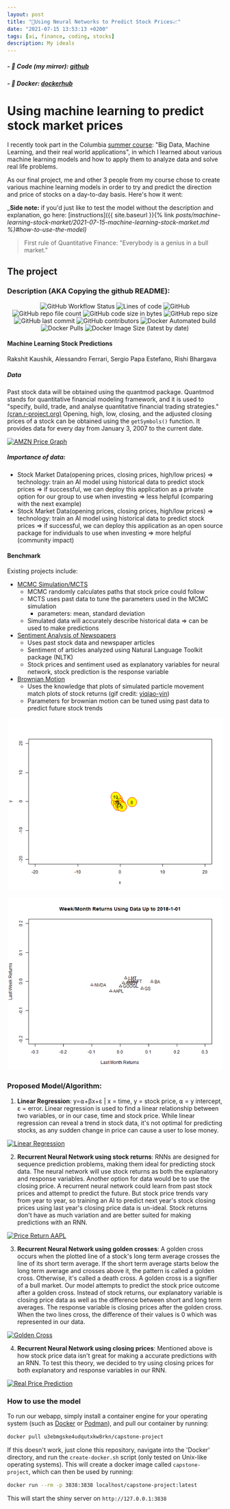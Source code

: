 ```yaml
---
layout: post
title: "🧠Using Neural Networks to Predict Stock Prices📈"
date: "2021-07-15 13:53:13 +0200"
tags: [ai, finance, coding, stocks]
description: My ideals
---
```


##### - 🔨 Code (my mirror): [github](https://github.com/Ferryistaken/Capstone-mirror)
##### - 🐳 Docker: [dockerhub](https://hub.docker.com/r/u3ebmgske4udqutxkw8rkn/capstone-project)

# Using machine learning to predict stock market prices

I recently took part in the Columbia [summer course](https://precollege.sps.columbia.edu/highschool/online/courses/3-week/big-data-machine-learning-and-their-real-world-applications): "Big Data, Machine Learning, and their real world applications", in which I learned about various machine learning models and how to apply them to analyze data and solve real life problems.

As our final project, me and other 3 people from my course chose to create various machine learning models in order to try and predict the direction and price of stocks on a day-to-day basis. Here's how it went:

_**Side note:** if you'd just like to test the model without the description and explanation, go here: [instructions]({{ site.baseurl }}{% link _posts/machine-learning-stock-market/2021-07-15-machine-learning-stock-market.md %}#how-to-use-the-model)_

> First rule of Quantitative Finance:
> "Everybody is a genius in a bull market."

## The project

### Description (AKA Copying the github README):

<div align="center">
	<img alt="GitHub Workflow Status" src="https://img.shields.io/github/workflow/status/RB3572/Capstone/lint-project">
	<img alt="Lines of code" src="https://img.shields.io/tokei/lines/github/RB3572/Capstone">
	<img alt="GitHub" src="https://img.shields.io/github/license/RB3572/Capstone">
	<img alt="GitHub repo file count" src="https://img.shields.io/github/directory-file-count/RB3572/Capstone">
	<img alt="GitHub code size in bytes" src="https://img.shields.io/github/languages/code-size/RB3572/Capstone">
	<img alt="GitHub repo size" src="https://img.shields.io/github/repo-size/RB3572/Capstone">
	<img alt="GitHub last commit" src="https://img.shields.io/github/last-commit/RB3572/Capstone">
	<img alt="GitHub contributors" src="https://img.shields.io/github/contributors/RB3572/Capstone">
	<img alt="Docker Automated build" src="https://img.shields.io/docker/automated/u3ebmgske4udqutxkw8rkn/capstone-project">
	<img alt="Docker Pulls" src="https://img.shields.io/docker/pulls/u3ebmgske4udqutxkw8rkn/capstone-project">
	<img alt="Docker Image Size (latest by date)" src="https://img.shields.io/docker/image-size/u3ebmgske4udqutxkw8rkn/capstone-project">
</div>

#### Machine Learning Stock Predictions
Rakshit Kaushik, Alessandro Ferrari, Sergio Papa Estefano, Rishi Bhargava

##### Data
Past stock data will be obtained using the quantmod package. Quantmod stands for quantitative financial modeling framework, and it is used to "specify, build, trade, and analyse quantitative financial trading strategies."[(cran.r-project.org)](https://cran.r-project.org/web/packages/quantmod/quantmod.pdf) Opening, high, low, closing, and the adjusted closing prices of a stock can be obtained using the ``` getSymbols() ``` function. It provides data for every day from January 3, 2007 to the current date. 

[![AMZN Price Graph](https://i.ibb.co/DfHkKGf/ef221867-8547-4e7b-8a9c-8455011de2bb.png)](https://i.ibb.co/DfHkKGf/ef221867-8547-4e7b-8a9c-8455011de2bb.png)

##### Importance of data: 
- Stock Market Data(opening prices, closing prices, high/low prices) => technology: train an AI model using historical data to predict stock prices => if successful, we can deploy this application as a private option for our group to use when investing => less helpful (comparing with the next example)
- Stock Market Data(opening prices, closing prices, high/low prices) => technology: train an AI model using historical data to predict stock prices => if successful, we can deploy this application as an open source package for individuals to use when investing => more helpful (community impact)
#### Benchmark 
Existing projects include:
- [MCMC Simulation/MCTS](https://github.com/yiqiao-yin/Introduction-to-Machine-Learning-Big-Data-and-Application/blob/main/scripts/R/2021Summer/day_3.R)
	- MCMC randomly calculates paths that stock price could follow
	- MCTS uses past data to tune the parameters used in the MCMC simulation
		- parameters: mean, standard deviation
	- Simulated data will accurately describe historical data => can be used to make predictions
- [Sentiment Analysis of Newspapers](https://github.com/dineshdaultani/StockPredictions)
	- Uses past stock data and newspaper articles
	- Sentiment of articles analyzed using Natural Language Toolkit package (NLTK)
	- Stock prices and sentiment used as explanatory variables for neural network, stock prediction is the response variable
- [Brownian Motion](https://github.com/yiqiao-yin/Introduction-to-Machine-Learning-Big-Data-and-Application/blob/main/scripts/R/2021Summer/day_4.R)
	- Uses the knowledge that plots of simulated particle movement match plots of stock returns (gif credit: [yiqiao-yin](https://github.com/yiqiao-yin/Introduction-to-Machine-Learning-Big-Data-and-Application/blob/main/docs/big-data-machine-learning/notes/Day3.md))
	- Parameters for brownian motion can be tuned using past data to predict future stock trends

[![Brownian Motion](https://raw.githubusercontent.com/yiqiao-yin/Introduction-to-Machine-Learning-Big-Data-and-Application/main/pics/brownian-motion.gif)](https://raw.githubusercontent.com/yiqiao-yin/Introduction-to-Machine-Learning-Big-Data-and-Application/main/pics/brownian-motion.gif)

[![Stock Market Returns](https://raw.githubusercontent.com/yiqiao-yin/Introduction-to-Machine-Learning-Big-Data-and-Application/main/pics/cross-section-stock-returns.gif)](https://raw.githubusercontent.com/yiqiao-yin/Introduction-to-Machine-Learning-Big-Data-and-Application/main/pics/cross-section-stock-returns.gif)

### Proposed Model/Algorithm: 
1) **Linear Regression**: y=⍺+βx+ε | x = time, y = stock price, ⍺ = y intercept, ε = error. Linear regression is used to find a linear relationship between two variables, or in our case, time and stock price. While linear regression can reveal a trend in stock data, it's not optimal for predicting stocks, as any sudden change in price can cause a user to lose money.

[![Linear Regression](https://i.ibb.co/XjS5Cqp/91cf0ec1-0a0e-4c28-9dff-ad554150d080.png)](https://raw.githubusercontent.com/yiqiao-yin/Introduction-to-Machine-Learning-Big-Data-and-Application/main/pics/cross-section-stock-returns.gif)


2) **Recurrent Neural Network using stock returns**: RNNs are designed for sequence prediction problems, making them ideal for predicting stock data. The neural network will use stock returns as both the explanatory and response variables. Another option for data would be to use the closing price. A recurrent neural network could learn from past stock prices and attempt to predict the future. But stock price trends vary from year to year, so training an AI to predict next year's stock closing prices using last year's closing price data is un-ideal. Stock returns don't have as much variation and are better suited for making predictions with an RNN. 


[![Price Return AAPL](https://i.ibb.co/fVWkHCZ/aapl-returns.png)](https://i.ibb.co/fVWkHCZ/aapl-returns.png)

	
3) **Recurrent Neural Network using golden crosses**: A golden cross occurs when the plotted line of a stock's long term average crosses the line of its short term average. If the short term average starts below the long term average and crosses above it, the pattern is called a golden cross. Otherwise, it's called a death cross. A golden cross is a signifier of a bull market. Our model attempts to predict the stock price outcome after a golden cross. Instead of stock returns, our explanatory variable is closing price data as well as the difference between short and long term averages. The response variable is closing prices after the golden cross.  When the two lines cross, the difference of their values is 0 which was represented in our data. 

[![Golden Cross](https://i.ibb.co/rGDzzCW/Screen-Shot-2021-07-05-at-2-06-25-PM.png)](https://i.ibb.co/rGDzzCW/Screen-Shot-2021-07-05-at-2-06-25-PM.png)
 
 4) **Recurrent Neural Network using closing prices**: Mentioned above is how stock price data isn't great for making a accurate predictions with an RNN. To test this theory, we decided to try using closing prices for both explanatory and response variables in our RNN. 

[![Real Price Prediction](https://i.ibb.co/qY0B1kP/aapl-price.png)](https://i.ibb.co/qY0B1kP/aapl-price.png)
	
### How to use the model
	
To run our webapp, simply install a container engine for your operating system (such as [Docker](https://www.docker.com/) or [Podman](https://podman.io/)), and pull our container by running:

```bash
docker pull u3ebmgske4udqutxkw8rkn/capstone-project
```

If this doesn't work, just clone this repository, navigate into the 'Docker' directory, and run the `create-docker.sh` script (only tested on Unix-like operating systems). This will create a docker image called `capstone-project`, which can then be used by running:

```bash
docker run --rm -p 3838:3838 localhost/capstone-project:latest
```

This will start the shiny server on `http://127.0.0.1:3838`


[jekyll-docs]: https://jekyllrb.com/docs/home
[jekyll-gh]:   https://github.com/jekyll/jekyll
[jekyll-talk]: https://talk.jekyllrb.com